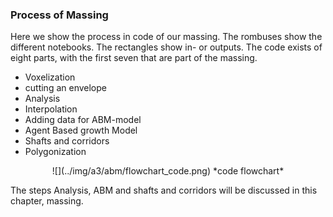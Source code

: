 ### Process of Massing

Here we show the process in code of our massing. The rombuses show the different notebooks. The rectangles show in- or outputs. 
The code exists of eight parts, with the first seven that are part of the massing.

* Voxelization
* cutting an envelope
* Analysis
* Interpolation
* Adding data for ABM-model
* Agent Based growth Model
* Shafts and corridors
* Polygonization

<center>
    ![](../img/a3/abm/flowchart_code.png)
*code flowchart* 
</center>

The steps Analysis, ABM and shafts and corridors will be discussed in this chapter, massing. 